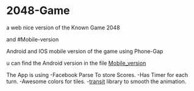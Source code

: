 # 2048-Game

a web nice version of the Known Game 2048


and #Mobile-version 

Android and IOS mobile version of the game using Phone-Gap

u can find the Android version in the file <a href="https://github.com/abdrmdn/2048-Game/tree/master/Mobile_version" >Mobile_version</a>

The App is using 
-Facebook Parse To store Scores.
-Has Timer for each turn.
-Awesome colors for tiles.
-[transit](http://ricostacruz.com/jquery.transit/) library to smooth the animation.



